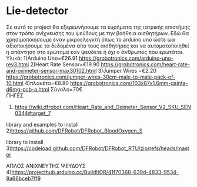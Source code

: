 # Lie-detector
Σε αυτό το project θα εξερευνήσουμε τα ευρήματα της ιατρικής επιστήμης στον τρόπο ανίχνευσης του ψεύδους με την βοήθεια αισθητήρων.
Εδώ θα χρησιμοποιήσουμε έναν μικροελεγκτή όπως το arduino uno ώστε ωα αξιοποιήσουμε τα δεδομένα απο τους αισθητήρες 
και να αυτοματοποιηθεί η απάντηση στο ερώτημα εαν ψεύδετε ή όχι ο άνθρωπος που ερωτάται.
Υλικά:
1)Arduino Uno=€26.91
https://grobotronics.com/arduino-uno-rev3.html
2)Heart Rate Sensor=€19.90
https://grobotronics.com/heart-rate-and-oximeter-sensor-max30102.html
3)Jumper Wires =€2.20
https://grobotronics.com/jumper-wires-30cm-male-to-male-pack-of-10.html
4)πλακέτα=€8.80
https://grobotronics.com/103x87x1.6mm-gainta-d6mg-pcb-a.html
Σύνολο=70€  
ΠΗΓΕΣ
 1) https://wiki.dfrobot.com/Heart_Rate_and_Oximeter_Sensor_V2_SKU_SEN0344#target_7
 
library and examples to install
2)https://github.com/DFRobot/DFRobot_BloodOxygen_S

library to install
3)https://codeload.github.com/DFRobot/DFRobot_RTU/zip/refs/heads/master

ΑΠΛΟΣ ΑΝΙΧΝΕΥΤΗΣ ΨΕΥΔΟΥΣ
4)https://projecthub.arduino.cc/BuildItDR/41f70368-639d-4833-9534-9a66bceb7ff9


